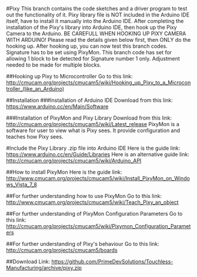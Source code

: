 #Pixy
This branch contains the code sketches and a driver program to test out the functionality of it.
Pixy library file is NOT included in the Arduino IDE itself, have to install it manually into the Arduino IDE.
After completing the installation of the Pixy's library into Arduino IDE, then hook up the Pixy Camera to the Arduino.
BE CAREFULL WHEN HOOKING UP PIXY CAMERA WITH ARDUINO! Please read the details given below first, then ONLY do the hooking up.
After hooking up, you can now test this branch codes. 
Signature has to be set using PixyMon. This branch code has set for allowing 1 block to be detected for Signature number 1 only. Adjustment needed to be made for multiple blocks.

##Hooking up Pixy to Microcontroller
Go to this link: http://cmucam.org/projects/cmucam5/wiki/Hooking_up_Pixy_to_a_Microcontroller_(like_an_Arduino)

##Installation
###Installation of Arduino IDE
Download from this link: https://www.arduino.cc/en/Main/Software

###Installation of PixyMon and Pixy Library
Download from this link: http://cmucam.org/projects/cmucam5/wiki/Latest_release
PixyMon is a software for user to view what is Pixy sees. It provide configuration and teaches how Pixy sees.

#Include the Pixy Library .zip file into Arduino IDE
Here is the guide link: https://www.arduino.cc/en/Guide/Libraries
Here is an alternative guide link: http://cmucam.org/projects/cmucam5/wiki/Arduino_API

##How to install PixyMon
Here is the guide link: http://www.cmucam.org/projects/cmucam5/wiki/Install_PixyMon_on_Windows_Vista_7_8

##For further understanding how to use PixyMon
Go to this link: http://www.cmucam.org/projects/cmucam5/wiki/Teach_Pixy_an_object

##For further understanding of PixyMon Configuration Parameters
Go to this link: http://cmucam.org/projects/cmucam5/wiki/Pixymon_Configuration_Parameters

##For further understanding of Pixy's behaviour
Go to this link: http://cmucam.org/projects/cmucam5/boards

##Download
Link: https://github.com/PrimeDevSolutions/Touchless-Manufacturing/archive/pixy.zip
